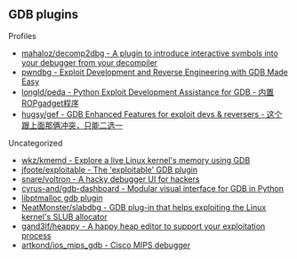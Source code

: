 ## GDB plugins

Profiles

* [mahaloz/decomp2dbg - A plugin to introduce interactive symbols into your debugger from your decompiler](https://github.com/mahaloz/decomp2dbg)
* [pwndbg - Exploit Development and Reverse Engineering with GDB Made Easy](https://github.com/pwndbg/pwndbg)
* [longld/peda - Python Exploit Development Assistance for GDB - 内置ROPgadget程序](https://github.com/longld/peda)
* [hugsy/gef - GDB Enhanced Features for exploit devs & reversers - 这个跟上面那俩冲突，只能二选一](https://github.com/hugsy/gef)

Uncategorized

* [wkz/kmemd - Explore a live Linux kernel's memory using GDB](https://github.com/wkz/kmemd)
* [jfoote/exploitable - The 'exploitable' GDB plugin](https://github.com/jfoote/exploitable)
* [snare/voltron - A hacky debugger UI for hackers](https://github.com/snare/voltron)
* [cyrus-and/gdb-dashboard - Modular visual interface for GDB in Python](https://github.com/cyrus-and/gdb-dashboard)
* [libptmalloc gdb plugin](https://www.nccgroup.trust/uk/about-us/newsroom-and-events/blogs/2017/october/cisco-asa-blog-series-part-five-libptmalloc-gdb-plugin/)
* [NeatMonster/slabdbg - GDB plug-in that helps exploiting the Linux kernel's SLUB allocator](https://github.com/NeatMonster/slabdbg)
* [gand3lf/heappy - A happy heap editor to support your exploitation process](https://github.com/gand3lf/heappy)
* [artkond/ios_mips_gdb - Cisco MIPS debugger](https://github.com/artkond/ios_mips_gdb)

